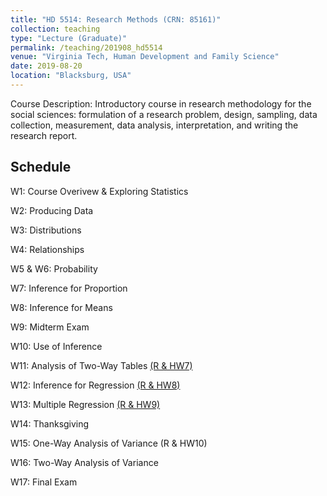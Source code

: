 ```yaml
---
title: "HD 5514: Research Methods (CRN: 85161)"
collection: teaching
type: "Lecture (Graduate)"
permalink: /teaching/201908_hd5514
venue: "Virginia Tech, Human Development and Family Science"
date: 2019-08-20
location: "Blacksburg, USA"
---
```


Course Description: Introductory course in research methodology for the social sciences: formulation of a research problem, design, sampling, data collection, measurement, data analysis, interpretation, and writing the research report.

## Schedule

W1: Course Overivew & Exploring Statistics
 
W2: Producing Data

W3: Distributions

W4: Relationships

W5 & W6: Probability

W7: Inference for Proportion 

W8: Inference for Means

W9: Midterm Exam

W10: Use of Inference

W11: Analysis of Two-Way Tables [(R & HW7)](https://koeunchoi.github.io/201908_hd5514/w11/w11.html) 

W12: Inference for Regression [(R & HW8)](https://koeunchoi.github.io/201908_hd5514/w12/w12.html)

W13: Multiple Regression [(R & HW9)](https://koeunchoi.github.io/201908_hd5514/w13/w13.html)

W14: Thanksgiving

W15: One-Way Analysis of Variance (R & HW10)

W16: Two-Way Analysis of Variance

W17: Final Exam

